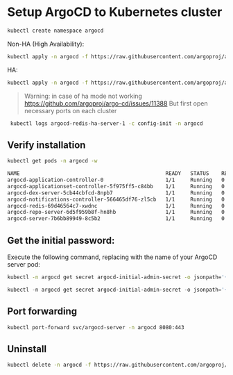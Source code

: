 # Setup ArgoCD to Kubernetes cluster

```bash
kubectl create namespace argocd
```



Non-HA (High Availability):

```bash
kubectl apply -n argocd -f https://raw.githubusercontent.com/argoproj/argo-cd/v2.9.3/manifests/install.yaml
```

HA:

```bash
kubectl apply -n argocd -f https://raw.githubusercontent.com/argoproj/argo-cd/v2.9.3/manifests/ha/install.yaml
```

> Warning: in case of ha mode not working https://github.com/argoproj/argo-cd/issues/11388
> But first open necessary ports on each cluster

```bash
 kubectl logs argocd-redis-ha-server-1 -c config-init -n argocd
```

## Verify installation

```bash
kubectl get pods -n argocd -w
```

```bash
NAME                                               READY   STATUS    RESTARTS   AGE
argocd-application-controller-0                    1/1     Running   0          7m28s
argocd-applicationset-controller-5f975ff5-c84bb    1/1     Running   0          7m28s
argocd-dex-server-5cb44cbfcd-8npb7                 1/1     Running   0          7m28s
argocd-notifications-controller-566465df76-zl5cb   1/1     Running   0          7m28s
argocd-redis-69d46564c7-xwdnc                      1/1     Running   0          7m28s
argocd-repo-server-6d5f959b8f-hn8hb                1/1     Running   0          7m28s
argocd-server-7b6bb89949-8c5b2                     1/1     Running   0          7m28s
```

## Get the initial password:

Execute the following command, replacing <argocd-server-pod> with the name of your ArgoCD server pod:

```bash
kubectl -n argocd get secret argocd-initial-admin-secret -o jsonpath='{.data.password}' | base64 --decode
```

```powershell
kubectl -n argocd get secret argocd-initial-admin-secret -o jsonpath='{.data.password}' | ForEach-Object { [System.Text.Encoding]::UTF8.GetString([System.Convert]::FromBase64String($_)) }
```

## Port forwarding

```bash
kubectl port-forward svc/argocd-server -n argocd 8080:443
```

## Uninstall

```bash
kubectl delete -n argocd -f https://raw.githubusercontent.com/argoproj/argo-cd/v2.9.3/manifests/ha/install.yaml
```